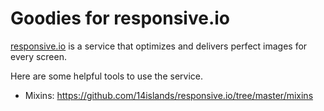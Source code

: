 
# Goodies for responsive.io

[responsive.io](https://responsive.io/) is a service that optimizes and delivers perfect images for every screen.  

Here are some helpful tools to use the service.

* Mixins: https://github.com/14islands/responsive.io/tree/master/mixins

